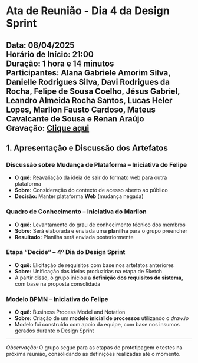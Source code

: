 # Ata de Reunião - Dia 4 da Design Sprint  
**Data:** 08/04/2025  
**Horário de Início:** 21:00  
**Duração:** 1 hora e 14 minutos  
**Participantes:** Alana Gabriele Amorim Silva, Danielle Rodrigues Silva, Davi Rodrigues da Rocha, Felipe de Sousa Coelho, Jésus Gabriel, Leandro Almeida Rocha Santos, Lucas Heler Lopes, Marllon Fausto Cardoso, Mateus Cavalcante de Sousa e Renan Araújo <br>
**Gravação:** [Clique aqui](https://drive.google.com/file/d/1j2lCA5-3SVkYbui9u8K_04fvniN4COLu/view?usp=drive_link)
---

## 1. Apresentação e Discussão dos Artefatos

### Discussão sobre Mudança de Plataforma – Iniciativa do Felipe
- **O quê:** Reavaliação da ideia de sair do formato web para outra plataforma  
- **Sobre:** Consideração do contexto de acesso aberto ao público  
- **Decisão:** Manter plataforma **Web** (mudança negada)

### Quadro de Conhecimento – Iniciativa do Marllon
- **O quê:** Levantamento do grau de conhecimento técnico dos membros  
- **Sobre:** Será elaborada e enviada uma **planilha** para o grupo preencher  
- **Resultado:** Planilha será enviada posteriormente

### Etapa “Decide” – 4º Dia do Design Sprint
- **O quê:** Elicitação de requisitos com base nos artefatos anteriores  
- **Sobre:** Unificação das ideias produzidas na etapa de Sketch  
- A partir disso, o grupo iniciou a **definição dos requisitos do sistema**, com base na proposta consolidada

### Modelo BPMN – Iniciativa do Felipe
- **O quê:** Business Process Model and Notation  
- **Sobre:** Criação de um **modelo inicial de processos** utilizando o *draw.io*  
- Modelo foi construído com apoio da equipe, com base nos insumos gerados durante o Design Sprint

---

*Observação:* O grupo segue para as etapas de prototipagem e testes na próxima reunião, consolidando as definições realizadas até o momento.